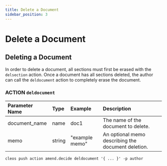 ```yaml
---
title: Delete a Document
sidebar_position: 3
---
```


# Delete a Document

## Deleting a Document

In order to delete a document, all sections must first be erased with the `delsection` action. Once a document has all sections deleted, the author can call the `deldocument` action to completely erase the document.

### ACTION `deldocument`

| Parameter Name | Type | Example | Description |
| :--- | :--- | :--- | :--- |
| document\_name | name | doc1 | The name of the document to delete. |
| memo | string | "example memo" | An optional memo describing the document deletion. |

```text
cleos push action amend.decide deldocument '{ ... }' -p author
```

